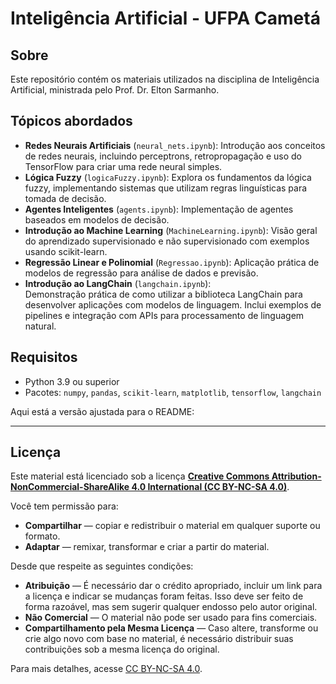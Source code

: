 # Inteligência Artificial - UFPA Cametá

## Sobre
Este repositório contém os materiais utilizados na disciplina de Inteligência Artificial, ministrada pelo Prof. Dr. Elton Sarmanho.

## Tópicos abordados
- **Redes Neurais Artificiais** (`neural_nets.ipynb`):
  Introdução aos conceitos de redes neurais, incluindo perceptrons, retropropagação e uso do TensorFlow para criar uma rede neural simples.
- **Lógica Fuzzy** (`logicaFuzzy.ipynb`):
  Explora os fundamentos da lógica fuzzy, implementando sistemas que utilizam regras linguísticas para tomada de decisão.
- **Agentes Inteligentes** (`agents.ipynb`):
  Implementação de agentes baseados em modelos de decisão.
- **Introdução ao Machine Learning** (`MachineLearning.ipynb`):
  Visão geral do aprendizado supervisionado e não supervisionado com exemplos usando scikit-learn.
- **Regressão Linear e Polinomial** (`Regressao.ipynb`):
  Aplicação prática de modelos de regressão para análise de dados e previsão.
- **Introdução ao LangChain** (`langchain.ipynb`):  
  Demonstração prática de como utilizar a biblioteca LangChain para desenvolver aplicações com modelos de linguagem. Inclui exemplos de pipelines e integração com APIs para processamento de linguagem natural.


## Requisitos
- Python 3.9 ou superior
- Pacotes: `numpy`, `pandas`, `scikit-learn`, `matplotlib`, `tensorflow`, `langchain`

Aqui está a versão ajustada para o README:

---

## Licença

Este material está licenciado sob a licença **[Creative Commons Attribution-NonCommercial-ShareAlike 4.0 International (CC BY-NC-SA 4.0)](https://creativecommons.org/licenses/by-nc-sa/4.0/)**.

Você tem permissão para:
- **Compartilhar** — copiar e redistribuir o material em qualquer suporte ou formato.
- **Adaptar** — remixar, transformar e criar a partir do material.

Desde que respeite as seguintes condições:
- **Atribuição** — É necessário dar o crédito apropriado, incluir um link para a licença e indicar se mudanças foram feitas. Isso deve ser feito de forma razoável, mas sem sugerir qualquer endosso pelo autor original.
- **Não Comercial** — O material não pode ser usado para fins comerciais.
- **Compartilhamento pela Mesma Licença** — Caso altere, transforme ou crie algo novo com base no material, é necessário distribuir suas contribuições sob a mesma licença do original.

Para mais detalhes, acesse [CC BY-NC-SA 4.0](https://creativecommons.org/licenses/by-nc-sa/4.0/).

